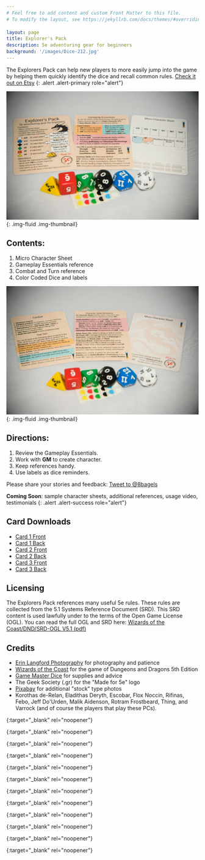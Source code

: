 ```yaml
---
# Feel free to add content and custom Front Matter to this file.
# To modify the layout, see https://jekyllrb.com/docs/themes/#overriding-theme-defaults

layout: page
title: Explorer's Pack
description: 5e adventuring gear for beginners
background: '/images/Dice-212.jpg'
---
```


The Explorers Pack can help new players to more easily jump into the game by helping them quickly identify the dice and recall common rules. [Check it out on Etsy][etsyLink]
{: .alert .alert-primary role="alert"}

![Pack card fronts](/images/Dice-208.jpg){: .img-fluid .img-thumbnail}

## Contents:
1. Micro Character Sheet
2. Gameplay Essentials reference
3. Combat and Turn reference
4. Color Coded Dice and labels

![Pack card backs](/images/Dice-209.jpg){: .img-fluid .img-thumbnail}
 
## Directions:
1. Review the Gameplay Essentials.
2. Work with **GM** to create character.
3. Keep references handy.
4. Use labels as dice reminders.

Please share your stories and feedback: <a href="https://twitter.com/intent/tweet?screen_name=8bagels&ref_src=twsrc%5Etfw" class="twitter-mention-button" data-show-count="false">Tweet to @8bagels</a><script async src="https://platform.twitter.com/widgets.js" charset="utf-8"></script>

**Coming Soon**: sample character sheets, additional references, usage video, testimonials
{: .alert .alert-success role="alert"}

## Card Downloads
- [Card 1 Front][card1a]
- [Card 1 Back][card1b]
- [Card 2 Front][card2a]
- [Card 2 Back][card2b]
- [Card 3 Front][card3a]
- [Card 3 Back][card3b]

## Licensing
The Explorers Pack references many useful 5e rules. These rules are collected from the 5.1 Systems Reference Document (SRD). This SRD content is used lawfully under to the terms of the Open Game License (OGL). You can read the full OGL and SRD here: [Wizards of the Coast/DND/SRD-OGL V5.1 (pdf)][srdogl]

## Credits
- [Erin Langford Photography][elphoto] for photography and patience
- [Wizards of the Coast][wotc] for the game of Dungeons and Dragons 5th Edition
- [Game Master Dice][gmdice] for supplies and advice
- The Geek Society (.gr) for the "Made for 5e" logo
- [Pixabay][pixabay] for additional "stock" type photos
- Korothas de-Relan, Eladithas Deryth, Escobar, Flox Noccin, Rifinas, Febo, Jeff Do'Urden, Malik Aidenson, Rotram Frostbeard, Thing, and Varrock (and of course the players that play these PCs). 



[etsyLink]: https://etsy.me/2WJz4aR 
{:target="_blank" rel="noopener"}

[srdogl]: http://media.wizards.com/2016/downloads/DND/SRD-OGL_V5.1.pdf
{:target="_blank" rel="noopener"}

[gmdice]: https://www.gmdice.com
{:target="_blank" rel="noopener"}

[elphoto]: http://www.erinlangford.com
{:target="_blank" rel="noopener"}

[pixabay]: https://pixabay.com
{:target="_blank" rel="noopener"}

[wotc]: https://dnd.wizards.com
{:target="_blank" rel="noopener"}

[card1a]: /images/export/ExplorersPack-1a-trim.png
{:target="_blank" rel="noopener"}

[card1b]: /images/export/ExplorersPack-1b-trim.png
{:target="_blank" rel="noopener"}

[card2a]: /images/export/ExplorersPack-2a-trim.png
{:target="_blank" rel="noopener"}

[card2b]: /images/export/ExplorersPack-2b-trim.png
{:target="_blank" rel="noopener"}

[card3a]: /images/export/ExplorersPack-3a-trim.png
{:target="_blank" rel="noopener"}

[card3b]: /images/export/ExplorersPack-3b-trim.png
{:target="_blank" rel="noopener"}